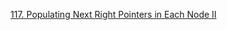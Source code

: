[117. Populating Next Right Pointers in Each Node II](https://leetcode.com/problems/populating-next-right-pointers-in-each-node-ii/)
